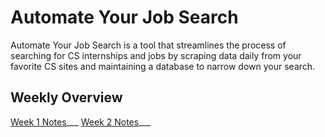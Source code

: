 # Automate Your Job Search

Automate Your Job Search is a tool that streamlines the process of searching for CS internships and jobs by scraping data daily from your favorite CS sites and maintaining a database to narrow down your search. 

## Weekly Overview
[Week 1 Notes](https://hackmd.io/s/Hyprq3sg7)___
[Week 2 Notes](https://hackmd.io/s/rkBppauWm)___
